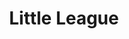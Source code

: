 ---
title: Little League
picture: littleLeague2.jpg
viewer_title: Little League (Grounding)
thumbnail: littleLeague2_t.jpg
alt: Little League (Grounding)
medium: Pen & Ink
width: 12"
height: 16"
---